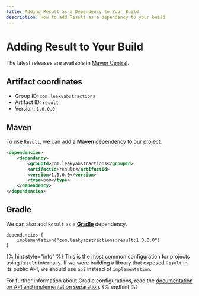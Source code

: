 ```yaml
---
title: Adding Result as a Dependency to Your Build
description: How to add Result as a dependency to your build
---
```


# Adding Result to Your Build

The latest releases are available in [Maven Central](https://central.sonatype.com/artifact/com.leakyabstractions/result).

## Artifact coordinates

* Group ID: `com.leakyabstractions`
* Artifact ID: `result`
* Version: `1.0.0.0`

## Maven

To use `Result`, we can add a [**Maven**](https://maven.apache.org/) dependency to our project.

```xml
<dependencies>
    <dependency>
        <groupId>com.leakyabstractions</groupId>
        <artifactId>result</artifactId>
        <version>1.0.0.0</version>
        <type>pom</type>
    </dependency>
</dependencies>
```

## Gradle

We can also add `Result` as a [**Gradle**](https://gradle.org/) dependency.

```
dependencies {
    implementation("com.leakyabstractions:result:1.0.0.0")
}
```

{% hint style="info" %}
This is the most common configuration for projects using `Result` internally. If we were building a library that exposed `Result` in its public API, we should use `api` instead of `implementation`.

For further information about Gradle configurations, read the [documentation on API and implementation separation](https://docs.gradle.org/current/userguide/java\_library\_plugin.html#sec:java\_library\_separation).
{% endhint %}
